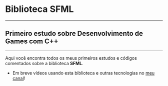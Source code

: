 # Biblioteca SFML
---
## Primeiro estudo sobre Desenvolvimento de Games com __C++__
---
Aqui você encontra todos os meus primeiros estudos e códigos comentados sobre a biblioteca __SFML__.

* Em breve vídeos usando esta biblioteca e outras tecnologias no [meu canal](https://www.youtube.com/@LkDev)!
